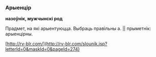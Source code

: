 ### Арыенцір
**назоўнік, мужчынскі род**

Прадмет, на які арыентуюцца. Выбраць правільны а. || прыметнік: арыенцірны.

<a rel="author">[http://rv-blr.com/](http://rv-blr.com/slounik.jsp?letterId=0&maskId=0&pageId=274)</a>
